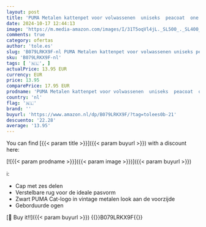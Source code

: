 ```yaml
---
layout: post
title: 'PUMA Metalen kattenpet voor volwassenen  uniseks  peacoat  one size'
date: 2024-10-17 12:44:13
image: 'https://m.media-amazon.com/images/I/31T5oqVl4jL._SL500_._SL400_.jpg'
comments: true
category: ofertas
author: 'tole.es'
slug: 'B079LRKX9F-nl PUMA Metalen kattenpet voor volwassenen uniseks peacoat...'
sku: 'B079LRKX9F-nl'
tags: [ '🇳🇱', ]
actualPrice: 13.95 EUR
currency: EUR
price: 13.95
comparePrice: 17.95 EUR
prodname: 'PUMA Metalen kattenpet voor volwassenen  uniseks  peacoat  one size'
country: 'nl'
flag: '🇳🇱'
brand: ''
buyurl: 'https://www.amazon.nl/dp/B079LRKX9F/?tag=tolees0b-21'
descuento: '22.28'
average: '13.95'
---
```


You can find [{{< param title >}}]({{< param buyurl >}}) with a discount here:

[![{{< param prodname >}}]({{< param image >}})]({{< param buyurl >}})

ℹ️:

- Cap met zes delen
- Verstelbare rug voor de ideale pasvorm
- Zwart PUMA Cat-logo in vintage metalen look aan de voorzijde
- Geborduurde ogen

[🛒 Buy it!!]({{< param buyurl >}})
{{<world>}}B079LRKX9F{{</world>}}
